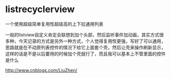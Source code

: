 # listrecyclerview
一个使用超级简单复用性超级高的上下拉通用列表

一般的listview自定义肯定会联想到加个头部，然后监听事件加动画，其实方式很多种，今天记录的方式是另外一种方式，个人觉得复用性更强，写好了可以通用，思路就是在不动原列表控件的情况下给它上面套个壳，然后让壳来操作刷新显示，这样的话是不是以后要用的时候加个壳就行了，而且我可以基本上不管里面的控件是什么

http://www.cnblogs.com/LiuZhen/
